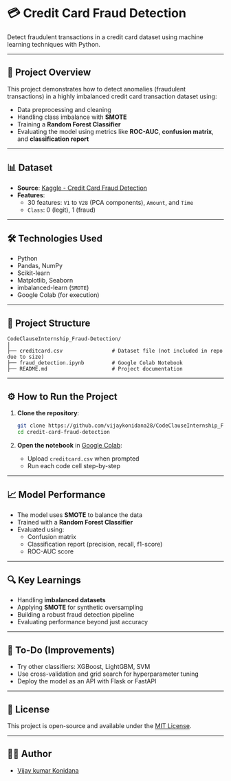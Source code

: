 
# 💳 Credit Card Fraud Detection

Detect fraudulent transactions in a credit card dataset using machine learning techniques with Python.

---

## 🚀 Project Overview

This project demonstrates how to detect anomalies (fraudulent transactions) in a highly imbalanced credit card transaction dataset using:

- Data preprocessing and cleaning
- Handling class imbalance with **SMOTE**
- Training a **Random Forest Classifier**
- Evaluating the model using metrics like **ROC-AUC**, **confusion matrix**, and **classification report**

---

## 📊 Dataset

- **Source**: [Kaggle - Credit Card Fraud Detection](https://www.kaggle.com/datasets/mlg-ulb/creditcardfraud)
- **Features**:
  - 30 features: `V1` to `V28` (PCA components), `Amount`, and `Time`
  - `Class`: 0 (legit), 1 (fraud)

---

## 🛠️ Technologies Used

- Python
- Pandas, NumPy
- Scikit-learn
- Matplotlib, Seaborn
- imbalanced-learn (`SMOTE`)
- Google Colab (for execution)

---

## 📂 Project Structure

```
CodeClauseInternship_Fraud-Detection/
│
├── creditcard.csv                # Dataset file (not included in repo due to size)
├── fraud_detection.ipynb         # Google Colab Notebook
├── README.md                     # Project documentation
```

---

## ⚙️ How to Run the Project

1. **Clone the repository**:
   ```bash
   git clone https://github.com/vijaykonidana28/CodeClauseInternship_Fraud-Detection.git
   cd credit-card-fraud-detection
   ```

2. **Open the notebook** in [Google Colab](https://colab.research.google.com/):
   - Upload `creditcard.csv` when prompted
   - Run each code cell step-by-step

---

## 📈 Model Performance

- The model uses **SMOTE** to balance the data
- Trained with a **Random Forest Classifier**
- Evaluated using:
  - Confusion matrix
  - Classification report (precision, recall, f1-score)
  - ROC-AUC score

---

## 🔍 Key Learnings

- Handling **imbalanced datasets**
- Applying **SMOTE** for synthetic oversampling
- Building a robust fraud detection pipeline
- Evaluating performance beyond just accuracy

---

## 📌 To-Do (Improvements)

- Try other classifiers: XGBoost, LightGBM, SVM
- Use cross-validation and grid search for hyperparameter tuning
- Deploy the model as an API with Flask or FastAPI

---

## 📜 License

This project is open-source and available under the [MIT License](LICENSE).

---

## 🙋‍♂️ Author

- [Vijay kumar Konidana](https://github.com/vijaykonidana28)

